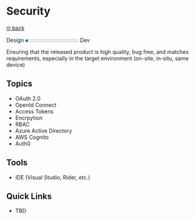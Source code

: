 # Security

[&olt; back](../README.md)

Design <progress value="0.05"></progress> Dev

Ensuring that the released product is high quality, bug free, and matches requirements, especially in the target environment (on-site, in-situ, same device)

## Topics

* OAuth 2.0
* OpenId Connect
* Access Tokens
* Encrpytion
* RBAC
* Azure Active Directory
* AWS Cognito
* Auth0

## Tools

* IDE (Visual Studio, Rider, etc.)

## Quick Links

* TBD
